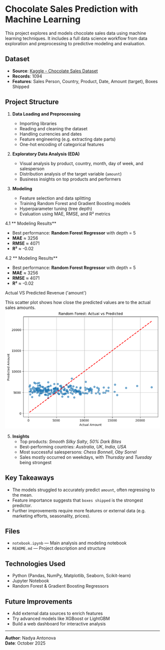 # Chocolate Sales Prediction with Machine Learning

This project explores and models chocolate sales data using machine learning techniques. It includes a full data science workflow from data exploration and preprocessing to predictive modeling and evaluation.

## Dataset

- **Source**: [Kaggle - Chocolate Sales Dataset](https://www.kaggle.com/datasets/atharvasoundankar/chocolate-sales)
- **Records**: 1094
- **Features**: Sales Person, Country, Product, Date, Amount (target), Boxes Shipped

## Project Structure

1. **Data Loading and Preprocessing**
   - Importing libraries
   - Reading and cleaning the dataset
   - Handling currencies and dates
   - Feature engineering (e.g. extracting date parts)
   - One-hot encoding of categorical features

2. **Exploratory Data Analysis (EDA)**
   - Visual analysis by product, country, month, day of week, and salesperson
   - Distribution analysis of the target variable (`amount`)
   - Business insights on top products and performers

3. **Modeling**
   - Feature selection and data splitting
   - Training Random Forest and Gradient Boosting models
   - Hyperparameter tuning (tree depth)
   - Evaluation using MAE, RMSE, and R² metrics

4.1 ** Modeling Results**
   - Best performance: **Random Forest Regressor** with depth = 5  
   - **MAE** ≈ 3256  
   - **RMSE** ≈ 4071  
   - **R²** ≈ -0.02

4.2 ** Modeling Results**
   - Best performance: **Random Forest Regressor** with depth = 5  
   - **MAE** ≈ 3256  
   - **RMSE** ≈ 4071  
   - **R²** ≈ -0.02

Actual VS Predicted Revenue ('amount')

This scatter plot shows how close the predicted values are to the actual sales amounts.
![Actual vs Predicted](images/actual_vs_predicted.png)

5. **Insights**
   - Top products: *Smooth Silky Salty*, *50% Dark Bites*
   - Best-performing countries: *Australia*, *UK*, *India*, *USA*
   - Most successful salespersons: *Chess Bonnell*, *Oby Sorrel*
   - Sales mostly occurred on weekdays, with *Thursday* and *Tuesday* being strongest

## Key Takeaways

- The models struggled to accurately predict `amount`, often regressing to the mean.
- Feature importance suggests that `boxes shipped` is the strongest predictor.
- Further improvements require more features or external data (e.g. marketing efforts, seasonality, prices).

## Files

- `notebook.ipynb` — Main analysis and modeling notebook
- `README.md` — Project description and structure

## Technologies Used

- Python (Pandas, NumPy, Matplotlib, Seaborn, Scikit-learn)
- Jupyter Notebook
- Random Forest & Gradient Boosting Regressors

## Future Improvements

- Add external data sources to enrich features
- Try advanced models like XGBoost or LightGBM
- Build a web dashboard for interactive analysis

---

**Author**: Nadya Antonova  
**Date**: October 2025

